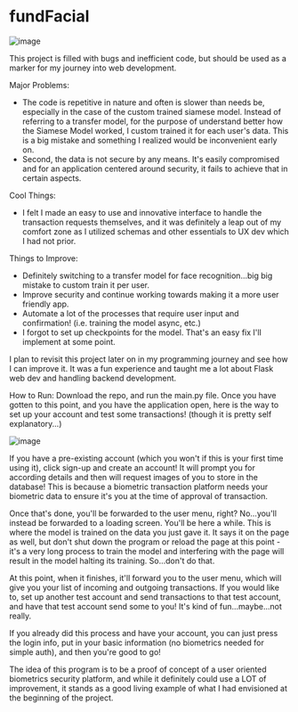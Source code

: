 # fundFacial
![image](https://user-images.githubusercontent.com/77950550/197428516-190b99f0-c579-444e-b25d-dace67f82509.png)

This project is filled with bugs and inefficient code, but should be used as a marker for my journey into web development. 

Major Problems:
- The code is repetitive in nature and often is slower than needs be, especially in the case of the custom trained siamese model. Instead of referring to a transfer model, for the purpose of understand better how the Siamese Model worked, I custom trained it for each user's data. This is a big mistake and something I realized would be inconvenient early on.
- Second, the data is not secure by any means. It's easily compromised and for an application centered around security, it fails to achieve that in certain aspects.

Cool Things:
- I felt I made an easy to use and innovative interface to handle the transaction requests themselves, and it was definitely a leap out of my comfort zone as I utilized schemas and other essentials to UX dev which I had not prior.

Things to Improve:
- Definitely switching to a transfer model for face recognition...big big mistake to custom train it per user.
- Improve security and continue working towards making it a more user friendly app.
- Automate a lot of the processes that require user input and confirmation! (i.e. training the model async, etc.)
- I forgot to set up checkpoints for the model. That's an easy fix I'll implement at some point.

I plan to revisit this project later on in my programming journey and see how I can improve it. It was a fun experience and taught me a lot about Flask web dev and handling backend development.

How to Run:
Download the repo, and run the main.py file. Once you have gotten to this point, and you have the application open, here is the way to set up your account and test some transactions! (though it is pretty self explanatory...)

![image](https://user-images.githubusercontent.com/77950550/197429316-53171bd7-db68-4d32-bc8a-d78cf28d4e9d.png)

If you have a pre-existing account (which you won't if this is your first time using it), click sign-up and create an account! It will prompt you for according details and then will request images of you to store in the database! This is because a biometric transaction platform needs your biometric data to ensure it's you at the time of approval of transaction. 

Once that's done, you'll be forwarded to the user menu, right? No...you'll instead be forwarded to a loading screen. You'll be here a while. This is where the model is trained on the data you just gave it. It says it on the page as well, but don't shut down the program or reload the page at this point - it's a very long process to train the model and interfering with the page will result in the model halting its training. So...don't do that.

At this point, when it finishes, it'll forward you to the user menu, which will give you your list of incoming and outgoing transactions. If you would like to, set up another test account and send transactions to that test account, and have that test account send some to you! It's kind of fun...maybe...not really.

If you already did this process and have your account, you can just press the login info, put in your basic information (no biometrics needed for simple auth), and then you're good to go!

The idea of this program is to be a proof of concept of a user oriented biometrics security platform, and while it definitely could use a LOT of improvement, it stands as a good living example of what I had envisioned at the beginning of the project.
